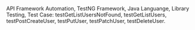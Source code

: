 API Framework Automation,
TestNG Framework,
Java Languange,
Library Testing,
Test Case: testGetListUsersNotFound, testGetListUsers, testPostCreateUser, testPutUser, testPatchUser, testDeleteUser.
